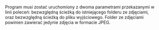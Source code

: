 Program musi zostać uruchomiony z dwoma parametrami przekazanymi w linii poleceń: bezwzględną ścieżką do istniejącego folderu ze zdjęciami,
oraz bezwzględną ścieżką do pliku wyjściowego. Folder ze zdjęciami powinien zawierać jedynie zdjęcia w formacie JPEG.
